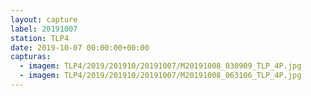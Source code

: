 ```yaml
---
layout: capture
label: 20191007
station: TLP4
date: 2019-10-07 00:00:00+00:00
capturas:
  - imagem: TLP4/2019/201910/20191007/M20191008_030909_TLP_4P.jpg
  - imagem: TLP4/2019/201910/20191007/M20191008_063106_TLP_4P.jpg
---
```

